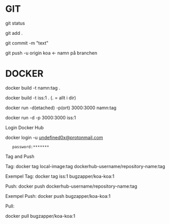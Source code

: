 GIT
==============================
git status

git add .

git commit -m "text"

git push -u origin koa <- namn på branchen


DOCKER
==============================

docker build -t namn:tag .

docker build -t iss:1 . (. = allt i dir)

docker run -d(etached) -p(ort) 3000:3000 namn:tag

docker run -d -p 3000:3000 iss:1 

Login Docker Hub

docker login -u undefined0x@protonmail.com

       password:*******


Tag and Push

Tag: docker tag local-image:tag dockerhub-username/repository-name:tag

Exempel Tag: docker tag iss:1 bugzapper/koa-koa:1

Push: docker push dockerhub-username/repository-name:tag

Exempel Push: docker push bugzapper/koa-koa:1

Pull:

docker pull bugzapper/koa-koa:1



